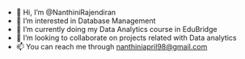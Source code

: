 - 👋 Hi, I’m @NanthiniRajendiran
- 👀 I’m interested in Database Management
- 🌱 I’m currently doing my Data Analytics course in EduBridge
- 💞️ I’m looking to collaborate on projects related with Data analytics
- 📫 You can reach me through nanthiniapril98@gmail.com

<!---
NanthiniRajendiran/NanthiniRajendiran is a ✨ special ✨ repository because its `README.md` (this file) appears on your GitHub profile.
You can click the Preview link to take a look at your changes.
--->
